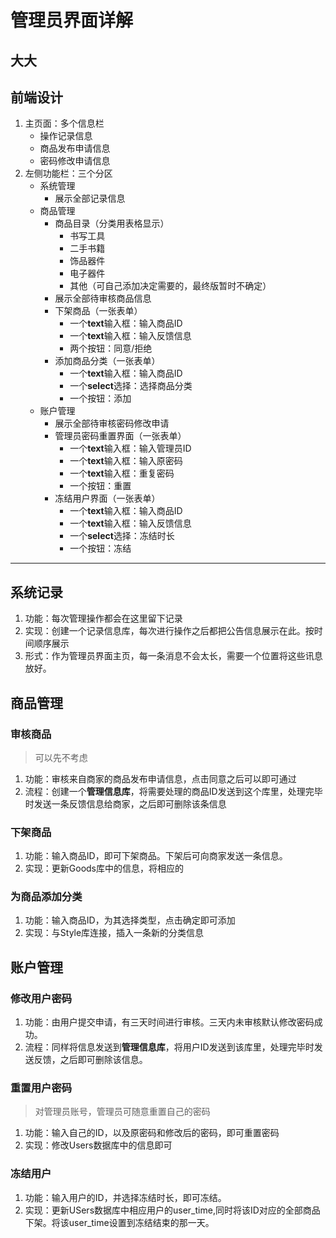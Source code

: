 # 管理员界面详解
## 大大
## 前端设计

1. 主页面：多个信息栏
    * 操作记录信息
    * 商品发布申请信息
    * 密码修改申请信息
2. 左侧功能栏：三个分区
    * 系统管理
      * 展示全部记录信息
    * 商品管理
      * 商品目录（分类用表格显示）
        * 书写工具
        * 二手书籍
        * 饰品器件
        * 电子器件
        * 其他（可自己添加决定需要的，最终版暂时不确定）
      * 展示全部待审核商品信息
      * 下架商品（一张表单）
        * 一个**text**输入框：输入商品ID
        * 一个**text**输入框：输入反馈信息
        * 两个按钮：同意/拒绝
      * 添加商品分类（一张表单）
        * 一个**text**输入框：输入商品ID
        * 一个**select**选择：选择商品分类
        * 一个按钮：添加
    * 账户管理
      * 展示全部待审核密码修改申请
      * 管理员密码重置界面（一张表单）
        * 一个**text**输入框：输入管理员ID
        * 一个**text**输入框：输入原密码
        * 一个**text**输入框：重复密码
        * 一个按钮：重置
      * 冻结用户界面（一张表单）
        * 一个**text**输入框：输入商品ID
        * 一个**text**输入框：输入反馈信息
        * 一个**select**选择：冻结时长
        * 一个按钮：冻结

---

## 系统记录

1. 功能：每次管理操作都会在这里留下记录
2. 实现：创建一个记录信息库，每次进行操作之后都把公告信息展示在此。按时间顺序展示
3. 形式：作为管理员界面主页，每一条消息不会太长，需要一个位置将这些讯息放好。

## 商品管理

### 审核商品 

> 可以先不考虑

1. 功能：审核来自商家的商品发布申请信息，点击同意之后可以即可通过
2. 流程：创建一个**管理信息库**，将需要处理的商品ID发送到这个库里，处理完毕时发送一条反馈信息给商家，之后即可删除该条信息

### 下架商品

1. 功能：输入商品ID，即可下架商品。下架后可向商家发送一条信息。
2. 实现：更新Goods库中的信息，将相应的

### 为商品添加分类

1. 功能：输入商品ID，为其选择类型，点击确定即可添加
2. 实现：与Style库连接，插入一条新的分类信息

## 账户管理

### 修改用户密码

1. 功能：由用户提交申请，有三天时间进行审核。三天内未审核默认修改密码成功。
2. 流程：同样将信息发送到**管理信息库**，将用户ID发送到该库里，处理完毕时发送反馈，之后即可删除该信息。

### 重置用户密码

> 对管理员账号，管理员可随意重置自己的密码

1. 功能：输入自己的ID，以及原密码和修改后的密码，即可重置密码
2. 实现：修改Users数据库中的信息即可

### 冻结用户

1. 功能：输入用户的ID，并选择冻结时长，即可冻结。
2. 实现：更新USers数据库中相应用户的user_time,同时将该ID对应的全部商品下架。将该user_time设置到冻结结束的那一天。